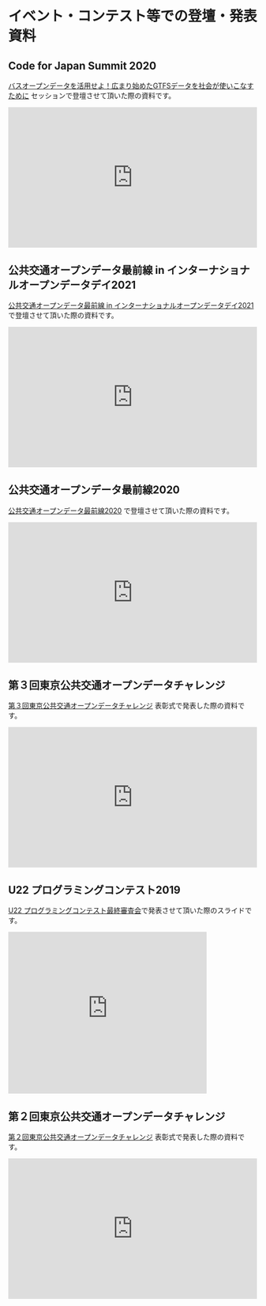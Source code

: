 # イベント・コンテスト等での登壇・発表資料

## Code for Japan Summit 2020

[バスオープンデータを活用せよ！広まり始めたGTFSデータを社会が使いこなすために](https://summit2020.code4japan.org/programs/) セッションで登壇させて頂いた際の資料です。

<div style="position: relative; width: 100%; height: 0; padding-bottom: 56.25%;">
  <iframe src="https://takoyaki-3.github.io/takoyaki3-com-data/contents/slide/Code For Japan 2020 takoyaki3.pdf" style="position: absolute; top: 0; left: 0; width: 100%; height: 100%;" frameborder="0"></iframe>
</div>

## 公共交通オープンデータ最前線 in インターナショナルオープンデータデイ2021

[公共交通オープンデータ最前線 in インターナショナルオープンデータデイ2021](https://www.gtfs.jp/blog/iodd2021/)で登壇させて頂いた際の資料です。

<div style="position: relative; width: 100%; height: 0; padding-bottom: 56.25%;">
  <iframe src="https://takoyaki-3.github.io/takoyaki3-com-data/contents/slide/bus-timetable-app.pdf" style="position: absolute; top: 0; left: 0; width: 100%; height: 100%;" frameborder="0"></iframe>
</div>

## 公共交通オープンデータ最前線2020

[公共交通オープンデータ最前線2020](https://www.gtfs.jp/blog/opendata2020/) で登壇させて頂いた際の資料です。

<div style="position: relative; width: 100%; height: 0; padding-bottom: 56.25%;">
  <iframe src="https://takoyaki-3.github.io/takoyaki3-com-data/contents/slide/第四回交通ジオサミット.pdf" style="position: absolute; top: 0; left: 0; width: 100%; height: 100%;" frameborder="0"></iframe>
</div>

## 第３回東京公共交通オープンデータチャレンジ

[第３回東京公共交通オープンデータチャレンジ](https://tokyochallenge.odpt.org/2019/) 表彰式で発表した際の資料です。

<div style="position: relative; width: 100%; height: 0; padding-bottom: 56.25%;">
  <iframe src="https://takoyaki-3.github.io/takoyaki3-com-data/contents/slide/いついく、くらべる.pdf" style="position: absolute; top: 0; left: 0; width: 100%; height: 100%;" frameborder="0"></iframe>
</div>

## U22 プログラミングコンテスト2019

[U22 プログラミングコンテスト最終審査会](https://u22procon.com/2019/)で発表させて頂いた際のスライドです。

<iframe src="https://onedrive.live.com/embed?resid=3689D82C6C84F0E0%2122952&amp;authkey=%21AH8TwZ4KBJZXjz4&amp;em=2&amp;wdAr=1.7777777777777777&amp;Embed=1" width="402px" height="327px" frameborder="0">これは、<a target="_blank" href="https://office.com/webapps">Office</a> の機能を利用した、<a target="_blank" href="https://office.com">Microsoft Office</a> の埋め込み型のプレゼンテーションです。</iframe>

## 第２回東京公共交通オープンデータチャレンジ

[第２回東京公共交通オープンデータチャレンジ](https://tokyochallenge.odpt.org/2018/) 表彰式で発表した際の資料です。

<div style="position: relative; width: 100%; height: 0; padding-bottom: 56.25%;">
  <iframe src="https://takoyaki-3.github.io/takoyaki3-com-data/contents/slide/WorkerStep表彰式発表会.pdf" style="position: absolute; top: 0; left: 0; width: 100%; height: 100%;" frameborder="0"></iframe>
</div>
